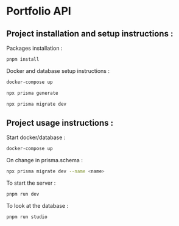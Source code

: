 # Portfolio API

## Project installation and setup instructions :

Packages installation :
```bash
pnpm install
```

Docker and database setup instructions :
```bash
docker-compose up

npx prisma generate

npx prisma migrate dev
```

## Project usage instructions :

Start docker/database :
```bash
docker-compose up
```

On change in prisma.schema : 
```bash
npx prisma migrate dev --name <name>
```

To start the server :
```bash
pnpm run dev
```

To look at the database :
```bash
pnpm run studio
```